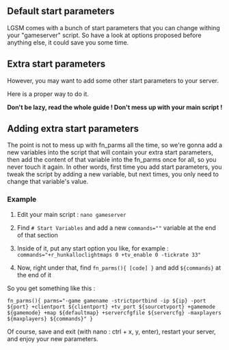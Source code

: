## Default start parameters

LGSM comes with a bunch of start parameters that you can change withing your "gameserver" script. So have a look at options proposed before anything else, it could save you some time.

## Extra start parameters

However, you may want to add some other start parameters to your server.

Here is a proper way to do it.

**Don't be lazy, read the whole guide ! Don't mess up with your main script !**


## Adding extra start parameters

The point is not to mess up with fn_parms all the time, so we're gonna add a new variables into the script that will contain your extra start parameters, then add the content of that variable into the fn_parms once for all, so you never touch it again. In other words, first time you add start parameters, you tweak the script by adding a new variable, but next times, you only need to change that variable's value.


### Example 

1. Edit your main script : `nano gameserver`

2.  Find `# Start Variables` and add a new `commands=""` variable at the end of that section

3. Inside of it, put any start option you like, for example : `commands="+r_hunkalloclightmaps 0 +tv_enable 0 -tickrate 33"`

4. Now, right under that, find `fn_parms(){ [code] }` and add `${commands}` at the end of it

So you get something like this : 

`fn_parms(){
parms="-game gamename -strictportbind -ip ${ip} -port ${port} +clientport ${clientport} +tv_port ${sourcetvport} +gamemode ${gamemode} +map ${defaultmap} +servercfgfile ${servercfg} -maxplayers ${maxplayers} ${commands}"
}`


Of course, save and exit (with nano : ctrl + x, y, enter), restart your server, and enjoy your new parameters.